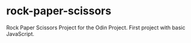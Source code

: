 # rock-paper-scissors
Rock Paper Scissors Project for the Odin Project. First project with basic JavaScript.